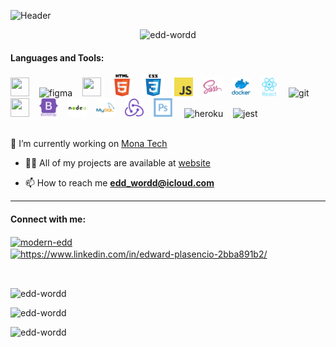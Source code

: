 <!-- ## Hello! I'm Edd-wordd a developer from Las Vegas! -->

![Header](https://user-images.githubusercontent.com/37232882/110234972-3d3c4200-7ee2-11eb-8646-b73d00f148ef.png)

<p align="center"><img src="https://komarev.com/ghpvc/?username=edd-wordd&label=Profile%20views&color=0e75b6&style=flat" alt="edd-wordd" /> </p>


#### Languages and Tools:
<div>
<img src="https://cdn.jsdelivr.net/npm/simple-icons@v6/icons/visualstudiocode.svg" height="30" width="30"/>&nbsp;   &nbsp;   
<img src="https://www.vectorlogo.zone/logos/figma/figma-icon.svg" alt="figma" width="30" height="30"/>&nbsp;   &nbsp;   
<img src="https://cdn.jsdelivr.net/npm/simple-icons@v6/icons/jetbrains.svg" height="30" width="30"/>&nbsp;   &nbsp;   
<img src="https://raw.githubusercontent.com/github/explore/80688e429a7d4ef2fca1e82350fe8e3517d3494d/topics/html/html.png" width="35" height="35">&nbsp;   &nbsp;   
<img src="https://raw.githubusercontent.com/devicons/devicon/master/icons/css3/css3-original-wordmark.svg" alt="css3" width="35" height="35"/>&nbsp;   &nbsp;   
<img src="https://raw.githubusercontent.com/github/explore/80688e429a7d4ef2fca1e82350fe8e3517d3494d/topics/javascript/javascript.png" width="30" height="30">&nbsp;   &nbsp;   
<img src="https://raw.githubusercontent.com/devicons/devicon/master/icons/sass/sass-original.svg" alt="sass" width="30" height="30"/>&nbsp;   &nbsp;     
<img src="https://raw.githubusercontent.com/github/explore/80688e429a7d4ef2fca1e82350fe8e3517d3494d/topics/docker/docker.png" width="30" height="30">&nbsp;   &nbsp;   
 <img src="https://raw.githubusercontent.com/devicons/devicon/master/icons/react/react-original-wordmark.svg" alt="react" width="30" height="30"/>&nbsp;   &nbsp;   
<img src="https://www.vectorlogo.zone/logos/git-scm/git-scm-icon.svg" alt="git" width="30" height="30"/>&nbsp;   &nbsp;   
<img src="https://cdn.jsdelivr.net/npm/simple-icons@v6/icons/github.svg" height="30" width="30"/>&nbsp;   &nbsp;   
<img src="https://raw.githubusercontent.com/devicons/devicon/master/icons/bootstrap/bootstrap-plain-wordmark.svg" alt="bootstrap" width="30" height="30"/>&nbsp;   &nbsp;   
<img src="https://raw.githubusercontent.com/devicons/devicon/master/icons/nodejs/nodejs-original-wordmark.svg" alt="nodejs" width="30" height="30"/>&nbsp;   &nbsp;   
<img src="https://raw.githubusercontent.com/devicons/devicon/master/icons/mysql/mysql-original-wordmark.svg" alt="mysql" width="30" height="30"/>&nbsp;   &nbsp;   
<img src="https://raw.githubusercontent.com/devicons/devicon/master/icons/redux/redux-original.svg" alt="redux" width="30" height="30"/>&nbsp;   &nbsp;     
<img src="https://raw.githubusercontent.com/devicons/devicon/master/icons/photoshop/photoshop-line.svg" alt="photoshop" width="30" height="30"/> &nbsp;   &nbsp;   
<img src="https://www.vectorlogo.zone/logos/heroku/heroku-icon.svg" alt="heroku" width="30" height="30"/>&nbsp;   &nbsp;   
<img src="https://www.vectorlogo.zone/logos/jestjsio/jestjsio-icon.svg" alt="jest" width="30" height="30"/>&nbsp;   &nbsp;   &nbsp;   &nbsp;   &nbsp;   &nbsp;  
</div>&nbsp;   &nbsp;   &nbsp;   &nbsp;   &nbsp;   &nbsp;   


 🔭 I’m currently working on [Mona Tech](https://github.com/Edd-wordd/monaTech)

- 👨‍💻 All of my projects are available at [website](https://www.eddwordd.com)

- 📫 How to reach me **edd_wordd@icloud.com**


--------------------------------------------------------------------------------------------------------------------------------------------------------------------
<!-- 
### Experience 

#### Code Legion<p>Frontend Developer Developer</p>

• Developed curriculum for a 4 month front-end developer course<br/>
• Applied VueJS and ReactJS for weekly student projects<br/>
• Wrote tests to bench mark and moderate student comprehension <br/>
• Built a dashboard to allow students to get curriculum and
assignments(React.js)<br/>

#### IONnovate <p>Frontend Developer Intern</p>
• Agile software development<br/>
• Wrote Unit testing for custom React Components<br/>
• Implemented CI/CD into projects<br/>
• Designed front end mock-ups using figma
   -->
<h4 align="left">Connect with me:</h4>
<p align="left">
<a href="https://twitter.com/modern-edd" target="blank"><img align="center" src="https://raw.githubusercontent.com/rahuldkjain/github-profile-readme-generator/master/src/images/icons/Social/twitter.svg" alt="modern-edd" height="30" width="40" /></a>
<a href="https://www.linkedin.com/in/edward-plasencio-2bba891b2/" target="blank"><img align="center" src="https://raw.githubusercontent.com/rahuldkjain/github-profile-readme-generator/master/src/images/icons/Social/linked-in-alt.svg" alt="https://www.linkedin.com/in/edward-plasencio-2bba891b2/" height="30" width="40" /></a>
</p>&nbsp;   &nbsp;   &nbsp; 
<div>
<p><img align="center" src="https://github-readme-stats.vercel.app/api/top-langs?username=edd-wordd&show_icons=true&locale=en&layout=compact" alt="edd-wordd" /></p>
<p>&nbsp;<img align="left" src="https://github-readme-stats.vercel.app/api?username=edd-wordd&show_icons=true&locale=en" alt="edd-wordd" /></p>
<p>&nbsp;<img align="left" src="https://github-readme-streak-stats.herokuapp.com/?user=edd-wordd&" alt="edd-wordd" /></p>
</div>
